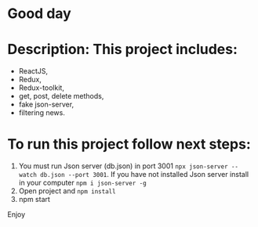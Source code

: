 # Good day

# Description: This project includes:
- ReactJS,
- Redux,
- Redux-toolkit,
- get, post, delete methods,
- fake json-server,
- filtering news.

# To run this project follow next steps:

1. You must run Json server (db.json) in port 3001 `npx json-server --watch db.json --port 3001`. If you have not installed Json server install in your computer `npm i json-server -g`
2. Open project and `npm install`
3. npm start

Enjoy
